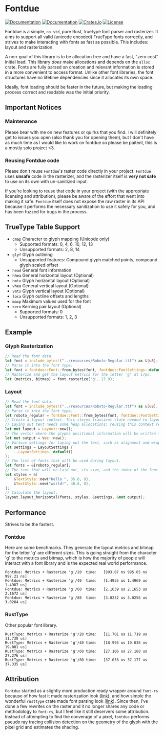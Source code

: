 # Fontdue

[![Documentation](https://travis-ci.org/mooman219/fontdue.svg?branch=master)](https://travis-ci.org/mooman219/fontdue)
[![Documentation](https://docs.rs/fontdue/badge.svg)](https://docs.rs/fontdue)
[![Crates.io](https://img.shields.io/crates/v/fontdue.svg)](https://crates.io/crates/fontdue)
[![License](https://img.shields.io/crates/l/fontdue.svg)](https://github.com/mooman219/fontdue/blob/master/LICENSE)

Fontdue is a simple, `no_std`, pure Rust, truetype font parser and rasterizer. It aims to support all valid (unicode encoded) TrueType fonts correctly, and strives to make interacting with fonts as fast as possible. This includes: layout and rasterization.

A non-goal of this library is to be allocation free and have a fast, "zero cost" initial load. This library _does_ make allocations and depends on the `alloc` crate. Fonts are fully parsed on creation and relevant information is stored in a more convenient to access format. Unlike other font libraries, the font structures have no lifetime dependencies since it allocates its own space.

Ideally, font loading should be faster in the future, but making the loading process correct and readable was the initial priority.

## Important Notices

### Maintenance

Please bear with me on new features or quirks that you find. I will definitely get to issues you open (also thank you for opening them), but I don't have as much time as I would like to work on fontdue so please be paitent, this is a mostly solo project <3.

### Reusing Fontdue code

Please don't reuse `Fontdue`'s raster code directly in your project. `Fontdue` uses **unsafe** code in the rasterizer, and the rasterizer itself is **very not safe** to use on its own with un-sanitized input.

If you're looking to reuse that code in your project (with the appropriate licensing and attribution), please be aware of the effort that went into making it safe. `Fontdue` itself does not expose the raw raster in its API because it performs the necessary sanitization to use it safely for you, and has been fuzzed for bugs in the process.

## TrueType Table Support
- `cmap` Character to glyph mapping (Unicode only)
  - Supported formats: 0, 4, 6, 10, 12, 13
  - Unsupported formats: 2, 8, 14
- `glyf` Glyph outlining
  - Unsupported features: Compound glyph matched points, compound glyph scaled offset
- `head` General font information
- `hhea` General horizontal layout (Optional)
- `hmtx` Glyph horizontal layout (Optional)
- `vhea` General vertical layout (Optional)
- `vmtx` Glyph vertical layout (Optional)
- `loca` Glyph outline offsets and lengths
- `maxp` Maximum values used for the font
- `kern` Kerning pair layout (Optional)
  - Supported formats: 0
  - Unsupported formats: 1, 2, 3

## Example

### Glyph Rasterization
```rust
// Read the font data.
let font = include_bytes!("../resources/Roboto-Regular.ttf") as &[u8];
// Parse it into the font type.
let font = fontdue::Font::from_bytes(font, fontdue::FontSettings::default()).unwrap();
// Rasterize and get the layout metrics for the letter 'g' at 17px.
let (metrics, bitmap) = font.rasterize('g', 17.0);
```

### Layout
```rust
// Read the font data.
let font = include_bytes!("../resources/Roboto-Regular.ttf") as &[u8];
// Parse it into the font type.
let roboto_regular = fontdue::Font::from_bytes(font, fontdue::FontSettings::default()).unwrap();
// Create a layout context. This stores transient state needed to layout text.
// Laying out text needs some heap allocations; reusing this context reduces the need to reallocate space.
let mut layout = Layout::new();
// The vector where the glyphs positional information will be written to. This vec is cleared before it's written to.
let mut output = Vec::new();
// Various settings for laying out the text, such as alignment and wrapping settings.
let settings = LayoutSettings {
    ..LayoutSettings::default()
};
// The list of fonts that will be used during layout.
let fonts = &[roboto_regular];
// The text that will be laid out, its size, and the index of the font in the font list to use for that section of text.
let styles = &[
    &TextStyle::new("Hello ", 35.0, 0),
    &TextStyle::new("world!", 40.0, 0),
];
// Calculate the layout.
layout.layout_horizontal(fonts, styles, &settings, &mut output);
```

## Performance

Strives to be the fastest.

### Fontdue

Here are some benchmarks. They generate the layout metrics and bitmap for the letter 'g' are different sizes. This is going straight from the character 'g' to the metrics and bitmap, which is how the majority of people will interact with a font library and is the expected real world performance.

```
Fontdue: Metrics + Rasterize 'g'/20  time:   [993.07 ns 995.05 ns 997.21 ns]
Fontdue: Metrics + Rasterize 'g'/40  time:   [1.4955 us 1.4969 us 1.4987 us]
Fontdue: Metrics + Rasterize 'g'/60  time:   [2.1639 us 2.1653 us 2.1672 us]
Fontdue: Metrics + Rasterize 'g'/80  time:   [3.0232 us 3.0256 us 3.0284 us]
```

### RustType

Other popular font library.

```
RustType: Metrics + Rasterize 'g'/20 time:   [11.701 us 11.719 us 11.738 us]
RustType: Metrics + Rasterize 'g'/40 time:   [18.993 us 19.036 us 19.081 us]
RustType: Metrics + Rasterize 'g'/60 time:   [27.106 us 27.188 us 27.276 us]
RustType: Metrics + Rasterize 'g'/80 time:   [37.033 us 37.177 us 37.335 us]
```

## Attribution

`Fontdue` started as a slightly more production ready wrapper around `font-rs` because of how fast it made rasterization look ([link](https://github.com/raphlinus/font-rs)), and how simple the wonderful `rusttype` crate made font parsing look ([link](https://gitlab.redox-os.org/redox-os/rusttype)). Since then, I've done a few rewrites on the raster and it no longer shares any code or methodology to `font-rs`, but I feel like it still deservers some attribution. Instead of attempting to find the converage of a pixel, `fontdue` performs pseudo ray tracing collision detection on the geometry of the glyph with the pixel grid and estimates the shading.